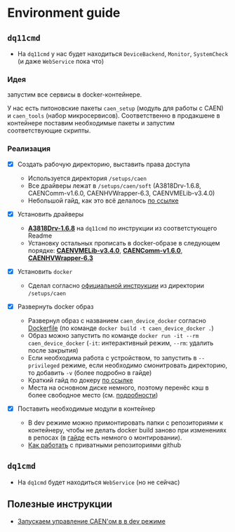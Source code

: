 # Environment guide

## `dq11cmd`
* На `dq11cmd` у нас будет находиться `DeviceBackend`, `Monitor`, `SystemCheck` (и даже `WebService` пока что)

### Идея 
запустим все сервисы в docker-контейнере.

У нас есть питоновские пакеты `caen_setup` (модуль для работы с CAEN) и `caen_tools` (набор микросервисов).
Соответственно в продакшене в контейнере поставим необходимые пакеты и запустим соответствующие скрипты.

### Реализация
- [x] Создать рабочую директорию, выставить права доступа
  * Используется директория `/setups/caen`
  * Все драйверы лежат в `/setups/caen/soft` (A3818Drv-1.6.8, CAENComm-v1.6.0, CAENHVWrapper-6.3, CAENVMELib-v3.4.0)
  * Небольшой гайд, как это всё делалось [по ссылке](guides/group_policies.md)
- [x] Установить драйверы 
  * [**A3818Drv-1.6.8**](https://www.caen.it/download/?filter=A3818)  на `dq11cmd` по инструкции из соответстующего Readme
  * Установку остальных прописать в docker-образе в следующем порядке: [**CAENVMELib-v3.4.0**](https://www.caen.it/download/?filter=CAENVMELib%20Library), [**CAENComm-v1.6.0**](https://www.caen.it/products/caencomm-library/), [**CAENHVWrapper-6.3**](https://www.caen.it/products/caen-hv-wrapper-library/)
- [x] Установить `docker`
  * Сделал согласно [официальной инструкции](https://docs.docker.com/engine/install/centos/) из директории `/setups/caen`

- [x] Развернуть docker образ
  * Развернул образ с названием `caen_device_docker` согласно [Dockerfile](dq11/Dockerfile) (по команде `docker build -t caen_device_docker .`)
  * Образ можно запустить по команде `docker run -it --rm caen_device_docker` (`-it`: интерактивный режим, `--rm`: удалить после закрытия)
  * Если необходима работа с устройством, то запустить в `--privileged` режиме, если необходимо смонитровать директорию, то добавить `-v` (более подробно в гайде)
  * Краткий гайд по докеру [по ссылке](guides/docker_starting.md)
  * Места на основном диске немного, поэтому перенёс кэш в более свободное место (см. [подробности](https://github.com/caenHV/environment/issues/2))

- [x] Поставить необходимые модули в контейнер
  * В dev режиме можно примонтировать папки с репозиториями к контейнеру, чтобы не делать docker build заново при изменениях в репосах (в [гайде](guides/docker_starting.md) есть немного о монтировании).
  * [Как работать](guides/private_github.md) с приватными репозиториями github

## `dq1cmd`
* На `dq1cmd` будет находиться `WebService` (но не сейчас)

## Полезные инструкции

* [Запускаем управление CAEN'ом в в dev режиме](./guides/dev_launch.md)